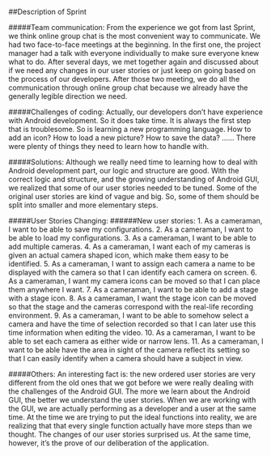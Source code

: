 ##Description of Sprint

#####Team communication:
From the experience we got from last Sprint, we think online group chat is the most convenient way to communicate. We had two face-to-face meetings at the beginning. In the first one, the project manager had a talk with everyone individually to make sure everyone knew what to do. After several days, we met together again and discussed about if we need any changes in our user stories or just keep on going based on the process of our developers. After those two meeting, we do all the communication through online group chat because we already have the generally legible direction we need.


#####Challenges of coding:
Actually, our developers don’t have experience with Android development. So it does take time. It is always the first step that is troublesome. So is learning a new programming language. How to add an icon? How to load a new picture? How to save the data? …… There were plenty of things they need to learn how to handle with. 


#####Solutions:
Although we really need time to learning how to deal with Android development part, our logic and structure are good. With the correct logic and structure, and the growing understanding of Android GUI, we realized that some of our user stories needed to be tuned. Some of the original user stories are kind of vague and big. So, some of them should be split into smaller and more elementary steps.


#####User Stories Changing:
######New user stories:
        1.	As a cameraman, I want to be able to save my configurations.
        2.	As a cameraman, I want to be able to load my configurations.
        3.	As a cameraman, I want to be able to add multiple cameras.
        4.	As a cameraman, I want each of my cameras is given an actual camera shaped icon, which make them easy to be identified.
        5.	As a cameraman, I want to assign each camera a name to be displayed with the camera so that I can identify each camera on screen.
        6.	As a cameraman, I want my camera icons can be moved so that I can place them anywhere I want.
        7.	As a cameraman, I want to be able to add a stage with a stage icon.
        8.	As a cameraman, I want the stage icon can be moved so that the stage and the cameras correspond with the real-life recording environment.
        9.	As a cameraman, I want to be able to somehow select a camera and have the time of selection recorded so that I can later use this time information when editing the video.
        10.	As a cameraman, I want to be able to set each camera as either wide or narrow lens.
        11.	As a cameraman, I want to be able have the area in sight of the camera reflect its setting so that I can easily identify when a camera should have a subject in view. 


#####Others:
An interesting fact is: the new ordered user stories are very different from the old ones that we got before we were really dealing with the challenges of the Android GUI. The more we learn about the Android GUI, the better we understand the user stories. When we are working with the GUI, we are actually performing as a developer and a user at the same time. At the time we are trying to put the ideal functions into reality, we are realizing that that every single function actually have more steps than we thought. The changes of our user stories surprised us. At the same time, however, it’s the prove of our deliberation of the application.
